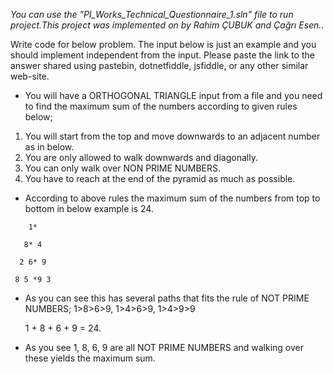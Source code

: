 _You can use the "PI_Works_Technical_Questionnaire_1.sln" file to run project.This project was implemented 
on by Rahim ÇUBUK and Çağrı Esen.._

Write code for below problem. The input below is just an example and you should implement independent from the
input. Please paste the link to the answer shared using pastebin, dotnetfiddle, jsfiddle, or any other similar
web-site.

- You will have a ORTHOGONAL TRIANGLE input from a file and you need to find the maximum sum of the numbers according
to given rules below;

1. You will start from the top and move downwards to an adjacent number as in below.
2. You are only allowed to walk downwards and diagonally.
3. You can only walk over NON PRIME NUMBERS.
4. You have to reach at the end of the pyramid as much as possible.

- According to above rules the maximum sum of the numbers from top to bottom in below example is 24.
```
    1* 

   8* 4
 
  2 6* 9
 
 8 5 *9 3  
```   
- As you can see this has several paths that fits the rule of NOT PRIME NUMBERS; 1>8>6>9, 1>4>6>9, 1>4>9>9
  
  1 + 8 + 6 + 9 = 24.  

- As you see 1, 8, 6, 9 are all NOT PRIME NUMBERS and walking over these yields the maximum sum.
